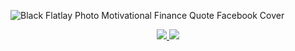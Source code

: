 ![Black Flatlay Photo Motivational Finance Quote Facebook Cover](https://user-images.githubusercontent.com/74272707/192935121-481576ca-1d2b-4d13-ba00-a747b949fbcd.png)
<div id="badges" align="center">
  <a href="https://www.linkedin.com/in/jwhite1987">
    <img src="https://img.shields.io/badge/LINKEDIN-JWHITE1987-informational"/>
  </a>
  <a href="https://www.jwhiteanalytics.com">
    <img src="https://img.shields.io/badge/PORTFOLIO-WEBSITE-blue"/>
  </a>
</div>
